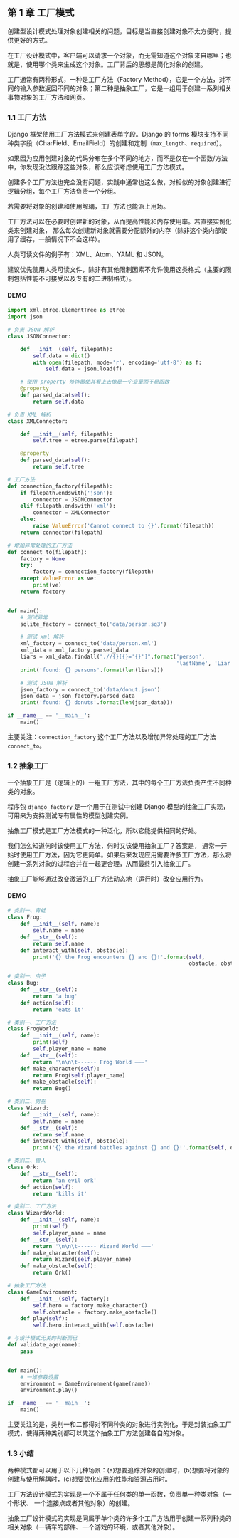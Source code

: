 ## 第 1 章 工厂模式

创建型设计模式处理对象创建相关的问题，目标是当直接创建对象不太方便时，提供更好的方式。

在工厂设计模式中，客户端可以请求一个对象，而无需知道这个对象来自哪里；也就是，使用哪个类来生成这个对象。工厂背后的思想是简化对象的创建。

工厂通常有两种形式，一种是工厂方法（Factory Method），它是一个方法，对不同的输入参数返回不同的对象；第二种是抽象工厂，它是一组用于创建一系列相关事物对象的工厂方法和网页。

### 1.1 工厂方法

Django 框架使用工厂方法模式来创建表单字段。Django 的 forms 模块支持不同种类字段（CharField、EmailField）的创建和定制（`max_length`、`required`）。

如果因为应用创建对象的代码分布在多个不同的地方，而不是仅在一个函数/方法中，你发现没法跟踪这些对象，那么应该考虑使用工厂方法模式。

创建多个工厂方法也完全没有问题，实践中通常也这么做，对相似的对象创建进行逻辑分组，每个工厂方法负责一个分组。

若需要将对象的创建和使用解耦，工厂方法也能派上用场。

工厂方法可以在必要时创建新的对象，从而提高性能和内存使用率。若直接实例化类来创建对象， 那么每次创建新对象就需要分配额外的内存（除非这个类内部使用了缓存，一般情况下不会这样）。

人类可读文件的例子有：XML、Atom、YAML 和 JSON。

建议优先使用人类可读文件，除非有其他限制因素不允许使用这类格式（主要的限制包括性能不可接受以及专有的二进制格式）。

#### DEMO

```python
import xml.etree.ElementTree as etree
import json

# 负责 JSON 解析
class JSONConnector:

    def __init__(self, filepath):
        self.data = dict()
        with open(filepath, mode='r', encoding='utf-8') as f:
            self.data = json.load(f)

    # 使用 property 修饰器使其看上去像是一个变量而不是函数
    @property
    def parsed_data(self):
        return self.data

# 负责 XML 解析
class XMLConnector:

    def __init__(self, filepath):
        self.tree = etree.parse(filepath)

    @property
    def parsed_data(self):
        return self.tree

# 工厂方法
def connection_factory(filepath):
    if filepath.endswith('json'):
        connector = JSONConnector
    elif filepath.endswith('xml'):
        connector = XMLConnector
    else:
        raise ValueError('Cannot connect to {}'.format(filepath))
    return connector(filepath)

# 增加异常处理的工厂方法
def connect_to(filepath):
    factory = None
    try:
        factory = connection_factory(filepath)
    except ValueError as ve:
        print(ve)
    return factory


def main():
    # 测试异常
    sqlite_factory = connect_to('data/person.sq3')

    # 测试 xml 解析
    xml_factory = connect_to('data/person.xml')
    xml_data = xml_factory.parsed_data
    liars = xml_data.findall(".//{}[{}='{}']".format('person',
                                                     'lastName', 'Liar'))
    print('found: {} persons'.format(len(liars)))

    # 测试 JSON 解析
    json_factory = connect_to('data/donut.json')
    json_data = json_factory.parsed_data
    print('found: {} donuts'.format(len(json_data)))

if __name__ == '__main__':
    main()
```

主要关注：`connection_factory` 这个工厂方法以及增加异常处理的工厂方法 `connect_to`。

### 1.2 抽象工厂

一个抽象工厂是（逻辑上的）一组工厂方法，其中的每个工厂方法负责产生不同种类的对象。

程序包 `django_factory` 是一个用于在测试中创建 Django 模型的抽象工厂实现，可用来为支持测试专有属性的模型创建实例。

抽象工厂模式是工厂方法模式的一种泛化，所以它能提供相同的好处。

我们怎么知道何时该使用工厂方法，何时又该使用抽象工厂？答案是， 通常一开始时使用工厂方法，因为它更简单。如果后来发现应用需要许多工厂方法，那么将创建一系列对象的过程合并在一起更合理，从而最终引入抽象工厂。

抽象工厂能够通过改变激活的工厂方法动态地（运行时）改变应用行为。

#### DEMO

```python
# 类别一、青蛙
class Frog:
    def __init__(self, name):
        self.name = name
    def __str__(self):
        return self.name
    def interact_with(self, obstacle):
        print('{} the Frog encounters {} and {}!'.format(self,
                                                         obstacle, obstacle.action()))

# 类别一、虫子
class Bug:
    def __str__(self):
        return 'a bug'
    def action(self):
        return 'eats it'

# 类别一、工厂方法
class FrogWorld:
    def __init__(self, name):
        print(self)
        self.player_name = name
    def __str__(self):
        return '\n\n\t------ Frog World ———'
    def make_character(self):
        return Frog(self.player_name)
    def make_obstacle(self):
        return Bug()

# 类别二、男巫
class Wizard:
    def __init__(self, name):
        self.name = name
    def __str__(self):
        return self.name
    def interact_with(self, obstacle):
        print('{} the Wizard battles against {} and {}!'.format(self, obstacle, obstacle.action()))

# 类别二、兽人
class Ork:
    def __str__(self):
        return 'an evil ork'
    def action(self):
        return 'kills it'

# 类别二、工厂方法
class WizardWorld:
    def __init__(self, name):
        print(self)
        self.player_name = name
    def __str__(self):
        return '\n\n\t------ Wizard World ———'
    def make_character(self):
        return Wizard(self.player_name)
    def make_obstacle(self):
        return Ork()

# 抽象工厂方法
class GameEnvironment:
    def __init__(self, factory):
        self.hero = factory.make_character()
        self.obstacle = factory.make_obstacle()
    def play(self):
        self.hero.interact_with(self.obstacle)

# 与设计模式无关的判断而已
def validate_age(name):
    pass


def main():
    # 一堆参数设置
    environment = GameEnvironment(game(name))
    environment.play()

if __name__ == '__main__':
    main()
```

主要关注的是，类别一和二都得对不同种类的对象进行实例化，于是封装抽象工厂模式，使得两种类别都可以凭这个抽象工厂方法创建各自的对象。

### 1.3 小结

两种模式都可以用于以下几种场景：(a)想要追踪对象的创建时，(b)想要将对象的创建与使用解耦时，(c)想要优化应用的性能和资源占用时。

工厂方法设计模式的实现是一个不属于任何类的单一函数，负责单一种类对象（一个形状、 一个连接点或者其他对象）的创建。

抽象工厂设计模式的实现是同属于单个类的许多个工厂方法用于创建一系列种类的相关对象（一辆车的部件、一个游戏的环境，或者其他对象）。

